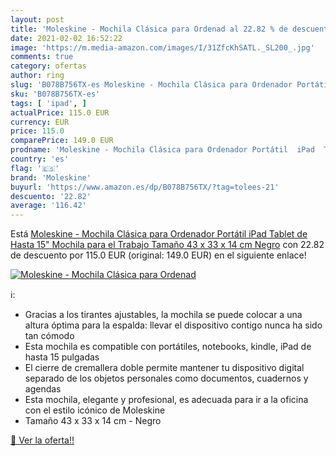 ```yaml
---
layout: post
title: 'Moleskine - Mochila Clásica para Ordenad al 22.82 % de descuento'
date: 2021-02-02 16:52:22
image: 'https://m.media-amazon.com/images/I/31ZfcKhSATL._SL200_.jpg'
comments: true
category: ofertas
author: ring
slug: 'B078B756TX-es Moleskine - Mochila Clásica para Ordenador Portátil iPad...'
sku: 'B078B756TX-es'
tags: [ 'ipad', ]
actualPrice: 115.0 EUR
currency: EUR
price: 115.0
comparePrice: 149.0 EUR
prodname: 'Moleskine - Mochila Clásica para Ordenador Portátil  iPad  Tablet de Hasta 15"  Mochila para el Trabajo  Tamaño 43 x 33 x 14 cm  Negro'
country: 'es'
flag: '🇪🇸'
brand: 'Moleskine'
buyurl: 'https://www.amazon.es/dp/B078B756TX/?tag=tolees-21'
descuento: '22.82'
average: '116.42'
---
```


Está [Moleskine - Mochila Clásica para Ordenador Portátil  iPad  Tablet de Hasta 15"  Mochila para el Trabajo  Tamaño 43 x 33 x 14 cm  Negro](https://www.amazon.es/dp/B078B756TX/?tag=tolees-21) con 22.82 de descuento por 115.0 EUR (original: 149.0 EUR) en el siguiente enlace!

[![Moleskine - Mochila Clásica para Ordenad](https://m.media-amazon.com/images/I/31ZfcKhSATL._SL200_.jpg)](https://www.amazon.es/dp/B078B756TX/?tag=tolees-21)

ℹ️:

- Gracias a los tirantes ajustables, la mochila se puede colocar a una altura óptima para la espalda: llevar el dispositivo contigo nunca ha sido tan cómodo
- Esta mochila es compatible con portátiles, notebooks, kindle, iPad de hasta 15 pulgadas
- El cierre de cremallera doble permite mantener tu dispositivo digital separado de los objetos personales como documentos, cuadernos y agendas
- Esta mochila, elegante y profesional, es adecuada para ir a la oficina con el estilo icónico de Moleskine
- Tamaño 43 x 33 x 14 cm - Negro

[🛒 Ver la oferta!!](https://www.amazon.es/dp/B078B756TX/?tag=tolees-21)
